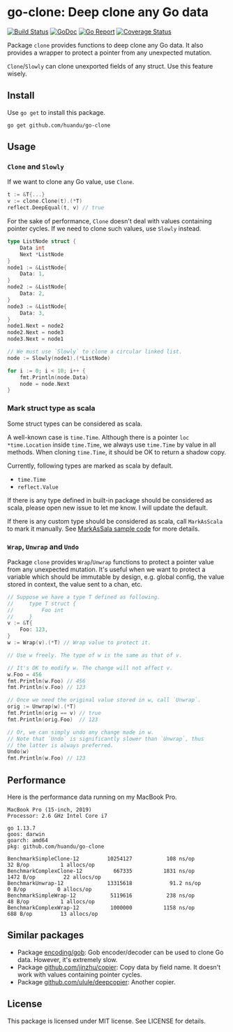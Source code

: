 # go-clone: Deep clone any Go data #

[![Build Status](https://travis-ci.org/huandu/go-clone.svg?branch=master)](https://travis-ci.org/huandu/go-clone)
[![GoDoc](https://godoc.org/github.com/huandu/go-clone?status.svg)](https://godoc.org/github.com/huandu/go-clone)
[![Go Report](https://goreportcard.com/badge/github.com/huandu/go-clone)](https://goreportcard.com/report/github.com/huandu/go-clone)
[![Coverage Status](https://coveralls.io/repos/github/huandu/go-clone/badge.svg?branch=master)](https://coveralls.io/github/huandu/go-clone?branch=master)


Package `clone` provides functions to deep clone any Go data.
It also provides a wrapper to protect a pointer from any unexpected mutation.

`Clone`/`Slowly` can clone unexported fields of any struct. Use this feature wisely.

## Install ##

Use `go get` to install this package.

    go get github.com/huandu/go-clone

## Usage ##

### `Clone` and `Slowly` ###

If we want to clone any Go value, use `Clone`.

```go
t := &T{...}
v := clone.Clone(t).(*T)
reflect.DeepEqual(t, v) // true
```

For the sake of performance, `Clone` doesn't deal with values containing pointer cycles.
If we need to clone such values, use `Slowly` instead.

```go
type ListNode struct {
    Data int
    Next *ListNode
}
node1 := &ListNode{
    Data: 1,
}
node2 := &ListNode{
    Data: 2,
}
node3 := &ListNode{
    Data: 3,
}
node1.Next = node2
node2.Next = node3
node3.Next = node1

// We must use `Slowly` to clone a circular linked list.
node := Slowly(node1).(*ListNode)

for i := 0; i < 10; i++ {
    fmt.Println(node.Data)
    node = node.Next
}
```

### Mark struct type as scala ###

Some struct types can be considered as scala.

A well-known case is `time.Time`.
Although there is a pointer `loc *time.Location` inside `time.Time`, we always use `time.Time` by value in all methods.
When cloning `time.Time`, it should be OK to return a shadow copy.

Currently, following types are marked as scala by default.

* `time.Time`
* `reflect.Value`

If there is any type defined in built-in package should be considered as scala, please open new issue to let me know.
I will update the default.

If there is any custom type should be considered as scala, call `MarkAsScala` to mark it manually. See [MarkAsSala sample code](https://godoc.org/github.com/huandu/go-clone#example-MarkAsScala) for more details.

### `Wrap`, `Unwrap` and `Undo` ###

Package `clone` provides `Wrap`/`Unwrap` functions to protect a pointer value from any unexpected mutation.
It's useful when we want to protect a variable which should be immutable by design,
e.g. global config, the value stored in context, the value sent to a chan, etc.

```go
// Suppose we have a type T defined as following.
//     type T struct {
//         Foo int
//     }
v := &T{
    Foo: 123,
}
w := Wrap(v).(*T) // Wrap value to protect it.

// Use w freely. The type of w is the same as that of v.

// It's OK to modify w. The change will not affect v.
w.Foo = 456
fmt.Println(w.Foo) // 456
fmt.Println(v.Foo) // 123

// Once we need the original value stored in w, call `Unwrap`.
orig := Unwrap(w).(*T)
fmt.Println(orig == v) // true
fmt.Println(orig.Foo)  // 123

// Or, we can simply undo any change made in w.
// Note that `Undo` is significantly slower than `Unwrap`, thus
// the latter is always preferred.
Undo(w)
fmt.Println(w.Foo) // 123
```

## Performance ##

Here is the performance data running on my MacBook Pro.

```
MacBook Pro (15-inch, 2019)
Processor: 2.6 GHz Intel Core i7

go 1.13.7
goos: darwin
goarch: amd64
pkg: github.com/huandu/go-clone

BenchmarkSimpleClone-12     	10254127	       108 ns/op	      32 B/op	       1 allocs/op
BenchmarkComplexClone-12    	  667335	      1831 ns/op	    1472 B/op	      22 allocs/op
BenchmarkUnwrap-12          	13315618	        91.2 ns/op	       0 B/op	       0 allocs/op
BenchmarkSimpleWrap-12      	 5119616	       238 ns/op	      48 B/op	       1 allocs/op
BenchmarkComplexWrap-12     	 1000000	      1158 ns/op	     688 B/op	      13 allocs/op
```

## Similar packages ##

* Package [encoding/gob](https://golang.org/pkg/encoding/gob/): Gob encoder/decoder can be used to clone Go data. However, it's extremely slow.
* Package [github.com/jinzhu/copier](https://github.com/jinzhu/copier): Copy data by field name. It doesn't work with values containing pointer cycles.
* Package [github.com/ulule/deepcopier](https://github.com/ulule/deepcopier): Another copier.

## License ##

This package is licensed under MIT license. See LICENSE for details.
